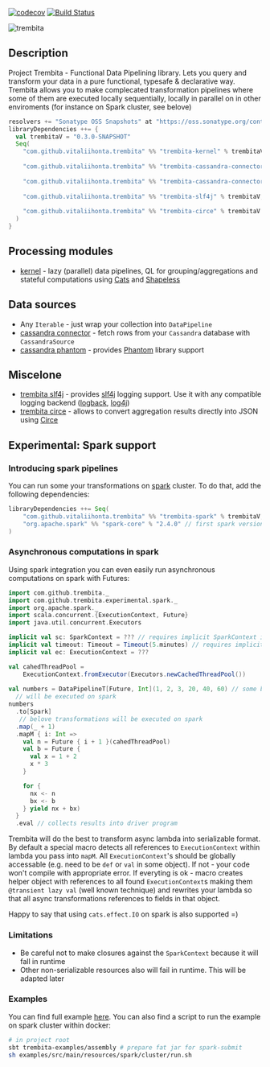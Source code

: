 [![codecov](https://codecov.io/gh/vitaliihonta/trembita/branch/master/graph/badge.svg)](https://codecov.io/gh/vitaliihonta/trembita)
[![Build Status](https://travis-ci.com/vitaliihonta/trembita.svg?branch=master)](https://travis-ci.com/vitaliihonta/trembita)

<img src="https://github.com/vitalii-honta/trembita/blob/master/media/trembita-p.png" alt="trembita"/>
 
## Description 
Project Trembita - Functional Data Pipelining library. 
Lets you query and transform your data in a pure functional, typesafe & declarative way.
Trembita allows you to make complecated transformation pipelines where some of them are executed locally sequentially, locally in parallel on in other enviroments (for instance on Spark cluster, see belove)

```scala
resolvers += "Sonatype OSS Snapshots" at "https://oss.sonatype.org/content/repositories/snapshots"
libraryDependencies ++= {
  val trembitaV = "0.3.0-SNAPSHOT"
  Seq(
    "com.github.vitaliihonta.trembita" %% "trembita-kernel" % trembitaV, // kernel,
    
    "com.github.vitaliihonta.trembita" %% "trembita-cassandra-connector" % trembitaV, // cassandra
    
    "com.github.vitaliihonta.trembita" %% "trembita-cassandra-connector-phantom" % trembitaV, // phantom
    
    "com.github.vitaliihonta.trembita" %% "trembita-slf4j" % trembitaV, // slf4j, for logging
    
    "com.github.vitaliihonta.trembita" %% "trembita-circe" % trembitaV // circe, for transforming query results into json
  )
}
```


## Processing modules
- [kernel](./kernel) - lazy (parallel) data pipelines, QL for grouping/aggregations and stateful computations using [Cats](https://github.com/typelevel/cats) and [Shapeless](https://github.com/milessabin/shapeless) 

## Data sources 
 - Any `Iterable` - just wrap your collection into `DataPipeline`
 - [cassandra connector](./cassandra_connector) - fetch rows from your `Cassandra` database with `CassandraSource`
 - [cassandra phantom](./cassandra_connector_phantom) - provides [Phantom](https://github.com/outworkers/phantom) library support
 
## Miscelone
 - [trembita slf4j](./trembita-slf4j) - provides [slf4j](https://www.slf4j.org/) logging support. Use it with any compatible logging backend ([logback](https://logback.qos.ch/), [log4j](https://logging.apache.org/log4j/2.x/))
 - [trembita circe](./serialization/circe) - allows to convert aggregation results directly into JSON using [Circe](https://github.com/circe/circe)
 
 ## Experimental: Spark support
 ### Introducing spark pipelines 
You can run some your transformations on [spark](http://spark.apache.org/) cluster. 
To do that, add the following dependencies:
```scala
libraryDependencies ++= Seq(
    "com.github.vitaliihonta.trembita" %% "trembita-spark" % trembitaV,
    "org.apache.spark" %% "spark-core" % "2.4.0" // first spark version with scala 2.12 support
)
```
### Asynchronous computations in spark
Using spark integration you can even easily run asynchronous computations on spark with Futures:
```scala
import com.github.trembita._
import com.github.trembita.experimental.spark._
import org.apache.spark._
import scala.concurrent.{ExecutionContext, Future}
import java.util.concurrent.Executors

implicit val sc: SparkContext = ??? // requires implicit SparkContext in scope
implicit val timeout: Timeout = Timeout(5.minutes) // requires implicit timeout for async operations
implicit val ec: ExecutionContext = ???

val cahedThreadPool =
    ExecutionContext.fromExecutor(Executors.newCachedThreadPool())
    
val numbers = DataPipelineT[Future, Int](1, 2, 3, 20, 40, 60) // some basic pipeline
  // will be executed on spark
numbers
  .to[Spark]
   // belove transformations will be executed on spark
  .map(_ + 1)
  .mapM { i: Int =>
    val n = Future { i + 1 }(cahedThreadPool)
    val b = Future {
      val x = 1 + 2
      x * 3
    }

    for {
      nx <- n
      bx <- b
    } yield nx + bx)
  }
  .eval // collects results into driver program
```
Trembita will do the best to transform async lambda into serializable format.
By default a special macro detects all references to `ExecutionContext` within lambda you pass into `mapM`.
All `ExecutionContext`'s should be globally accessable (e.g. need to be `def` or `val` in some object).
If not - your code won't compile with appropriate error.
If everyting is ok - macro creates helper object with references to all found `ExecutionContext`s making them `@transient lazy val` (well known technique) and rewrites your lambda so that all async transformations references to fields in that object.

Happy to say that using `cats.effect.IO` on spark is also supported =)

### Limitations
 - Be careful not to make closures against the `SparkContext` because it will fall in runtime
 - Other non-serializable resources also will fail in runtime. This will be adapted later

### Examples
You can find full example [here](./examples/src/main/scala/com/examples/spark/Main.scala).
You can also find a script to run the example on spark cluster within docker:
```bash
# in project root
sbt trembita-examples/assembly # prepare fat jar for spark-submit
sh examples/src/main/resources/spark/cluster/run.sh
```
